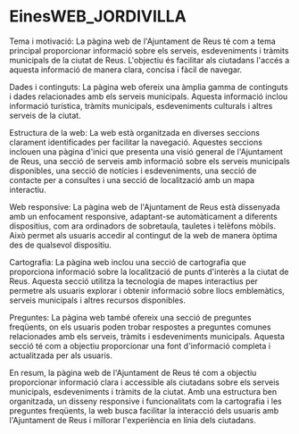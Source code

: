 # EinesWEB_JORDIVILLA

Tema i motivació:
La pàgina web de l'Ajuntament de Reus té com a tema principal proporcionar informació sobre els serveis, esdeveniments i tràmits municipals de la ciutat de Reus. L'objectiu és facilitar als ciutadans l'accés a aquesta informació de manera clara, concisa i fàcil de navegar.

Dades i continguts:
La pàgina web ofereix una àmplia gamma de continguts i dades relacionades amb els serveis municipals. Aquesta informació inclou informació turística, tràmits municipals, esdeveniments culturals i altres serveis de la ciutat.

Estructura de la web:
La web està organitzada en diverses seccions clarament identificades per facilitar la navegació. Aquestes seccions inclouen una pàgina d'inici que presenta una visió general de l'Ajuntament de Reus, una secció de serveis amb informació sobre els serveis municipals disponibles, una secció de notícies i esdeveniments, una secció de contacte per a consultes i una secció de localització amb un mapa interactiu.

Web responsive:
La pàgina web de l'Ajuntament de Reus està dissenyada amb un enfocament responsive, adaptant-se automàticament a diferents dispositius, com ara ordinadors de sobretaula, tauletes i telèfons mòbils. Això permet als usuaris accedir al contingut de la web de manera òptima des de qualsevol dispositiu.

Cartografia:
La pàgina web inclou una secció de cartografia que proporciona informació sobre la localització de punts d'interès a la ciutat de Reus. Aquesta secció utilitza la tecnologia de mapes interactius per permetre als usuaris explorar i obtenir informació sobre llocs emblemàtics, serveis municipals i altres recursos disponibles.

Preguntes:
La pàgina web també ofereix una secció de preguntes freqüents, on els usuaris poden trobar respostes a preguntes comunes relacionades amb els serveis, tràmits i esdeveniments municipals. Aquesta secció té com a objectiu proporcionar una font d'informació completa i actualitzada per als usuaris.

En resum, la pàgina web de l'Ajuntament de Reus té com a objectiu proporcionar informació clara i accessible als ciutadans sobre els serveis municipals, esdeveniments i tràmits de la ciutat. Amb una estructura ben organitzada, un disseny responsive i funcionalitats com la cartografia i les preguntes freqüents, la web busca facilitar la interacció dels usuaris amb l'Ajuntament de Reus i millorar l'experiència en línia dels ciutadans.
